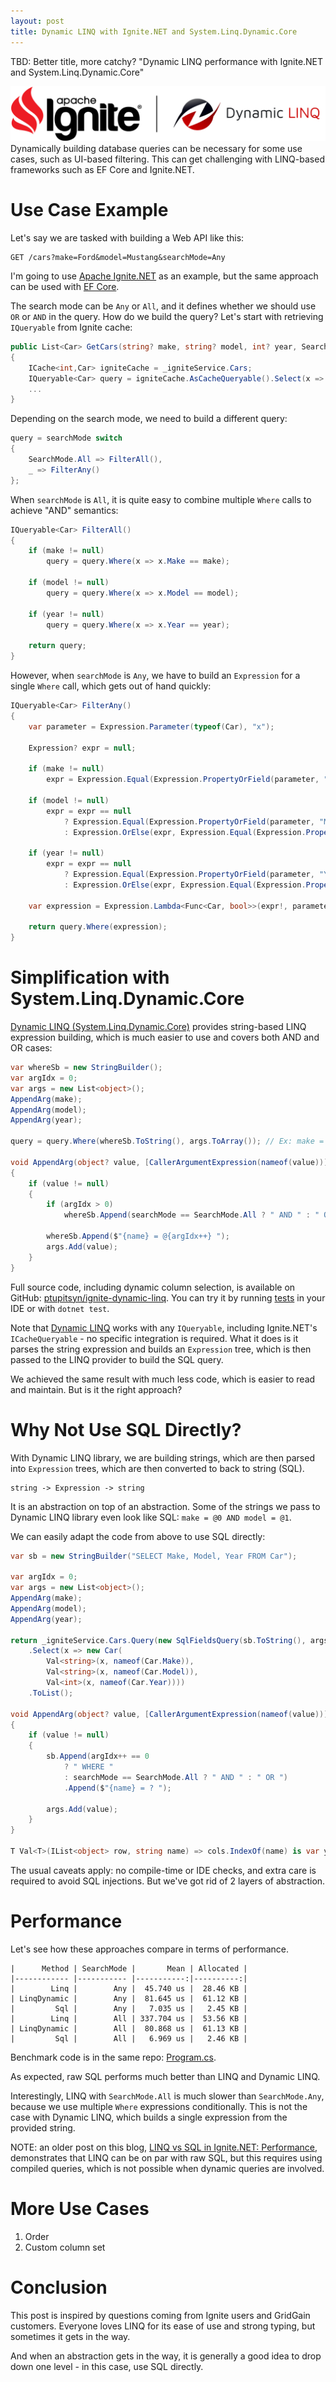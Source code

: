```yaml
---
layout: post
title: Dynamic LINQ with Ignite.NET and System.Linq.Dynamic.Core
---
```


TBD: Better title, more catchy? "Dynamic LINQ performance with Ignite.NET and System.Linq.Dynamic.Core"

![Apache Ignite Persistent Store](../images/ignite-dynamic-linq.png) Dynamically building database queries 
can be necessary for some use cases, such as UI-based filtering. 
This can get challenging with LINQ-based frameworks such as EF Core and Ignite.NET.

# Use Case Example

Let's say we are tasked with building a Web API like this:

```
GET /cars?make=Ford&model=Mustang&searchMode=Any
```

I'm going to use [Apache Ignite.NET](https://ignite.apache.org) as an example, but the same approach can be used with [EF Core](https://learn.microsoft.com/en-us/ef/core/).

The search mode can be `Any` or `All`, and it defines whether we should use `OR` or `AND` in the query. How do we build the query?
Let's start with retrieving `IQueryable` from Ignite cache:

```csharp
public List<Car> GetCars(string? make, string? model, int? year, SearchMode searchMode, string[]? columns = null)
{
    ICache<int,Car> igniteCache = _igniteService.Cars;
    IQueryable<Car> query = igniteCache.AsCacheQueryable().Select(x => x.Value);
    ...
}
```

Depending on the search mode, we need to build a different query:

```csharp
query = searchMode switch
{
    SearchMode.All => FilterAll(),
    _ => FilterAny()
};
```

When `searchMode` is `All`, it is quite easy to combine multiple `Where` calls to achieve "AND" semantics:

```csharp
IQueryable<Car> FilterAll()
{
    if (make != null)
        query = query.Where(x => x.Make == make);

    if (model != null)
        query = query.Where(x => x.Model == model);

    if (year != null)
        query = query.Where(x => x.Year == year);

    return query;
}
```

However, when `searchMode` is `Any`, we have to build an `Expression` for a single `Where` call, which gets out of hand quickly:

```csharp
IQueryable<Car> FilterAny()
{
    var parameter = Expression.Parameter(typeof(Car), "x");

    Expression? expr = null;

    if (make != null)
        expr = Expression.Equal(Expression.PropertyOrField(parameter, "Make"), Expression.Constant(make));

    if (model != null)
        expr = expr == null
            ? Expression.Equal(Expression.PropertyOrField(parameter, "Model"), Expression.Constant(model))
            : Expression.OrElse(expr, Expression.Equal(Expression.PropertyOrField(parameter, "Model"), Expression.Constant(model)));

    if (year != null)
        expr = expr == null
            ? Expression.Equal(Expression.PropertyOrField(parameter, "Year"), Expression.Constant(year))
            : Expression.OrElse(expr, Expression.Equal(Expression.PropertyOrField(parameter, "Year"), Expression.Constant(year)));

    var expression = Expression.Lambda<Func<Car, bool>>(expr!, parameter);

    return query.Where(expression);
}
```

# Simplification with System.Linq.Dynamic.Core

[Dynamic LINQ (System.Linq.Dynamic.Core)](https://github.com/zzzprojects/System.Linq.Dynamic.Core) 
provides string-based LINQ expression building, which is much easier to use and covers both AND and OR cases:

```csharp
var whereSb = new StringBuilder();
var argIdx = 0;
var args = new List<object>();
AppendArg(make);
AppendArg(model);
AppendArg(year);

query = query.Where(whereSb.ToString(), args.ToArray()); // Ex: make = @0  AND model = @1

void AppendArg(object? value, [CallerArgumentExpression(nameof(value))] string? name = default)
{
    if (value != null)
    {
        if (argIdx > 0)
            whereSb.Append(searchMode == SearchMode.All ? " AND " : " OR ");

        whereSb.Append($"{name} = @{argIdx++} ");
        args.Add(value);
    }
}
```

Full source code, including dynamic column selection, is available on GitHub: [ptupitsyn/ignite-dynamic-linq](https://github.com/ptupitsyn/ignite-dynamic-linq).
You can try it by running [tests](https://github.com/ptupitsyn/ignite-dynamic-linq/blob/main/Ignite.DynamicLINQ.Tests/CarsTests.cs) in your IDE or with `dotnet test`.

Note that [Dynamic LINQ](https://dynamic-linq.net/overview) works with any `IQueryable`, including Ignite.NET's `ICacheQueryable` - 
no specific integration is required. What it does is it parses the string expression and builds an `Expression` tree, 
which is then passed to the LINQ provider to build the SQL query.

We achieved the same result with much less code, which is easier to read and maintain. But is it the right approach?

# Why Not Use SQL Directly?

With Dynamic LINQ library, we are building strings, which are then parsed into `Expression` trees, which are then converted to back to string (SQL).

```
string -> Expression -> string
```

It is an abstraction on top of an abstraction. Some of the strings we pass to Dynamic LINQ library even look like SQL: `make = @0 AND model = @1`.

We can easily adapt the code from above to use SQL directly:

```csharp
var sb = new StringBuilder("SELECT Make, Model, Year FROM Car");

var argIdx = 0;
var args = new List<object>();
AppendArg(make);
AppendArg(model);
AppendArg(year);

return _igniteService.Cars.Query(new SqlFieldsQuery(sb.ToString(), args.ToArray()))
    .Select(x => new Car(
        Val<string>(x, nameof(Car.Make)),
        Val<string>(x, nameof(Car.Model)),
        Val<int>(x, nameof(Car.Year))))
    .ToList();

void AppendArg(object? value, [CallerArgumentExpression(nameof(value))] string? name = default)
{
    if (value != null)
    {
        sb.Append(argIdx++ == 0
            ? " WHERE "
            : searchMode == SearchMode.All ? " AND " : " OR ")
            .Append($"{name} = ? ");

        args.Add(value);
    }
}

T Val<T>(IList<object> row, string name) => cols.IndexOf(name) is var y and >= 0 ? (T)row[y] : default!;
```

The usual caveats apply: no compile-time or IDE checks, and extra care is required to avoid SQL injections.
But we've got rid of 2 layers of abstraction.

# Performance

Let's see how these approaches compare in terms of performance.

```
|      Method | SearchMode |       Mean | Allocated |
|------------ |----------- |-----------:|----------:|
|        Linq |        Any |  45.740 us |  28.46 KB |
| LinqDynamic |        Any |  81.645 us |  61.12 KB |
|         Sql |        Any |   7.035 us |   2.45 KB |
|        Linq |        All | 337.704 us |  53.56 KB |
| LinqDynamic |        All |  80.868 us |  61.13 KB |
|         Sql |        All |   6.969 us |   2.46 KB |
```

Benchmark code is in the same repo: [Program.cs](https://github.com/ptupitsyn/ignite-dynamic-linq/blob/main/Ignite.DynamicLINQ.Benchmarks/Program.cs).

As expected, raw SQL performs much better than LINQ and Dynamic LINQ.

Interestingly, LINQ with `SearchMode.All` is much slower than `SearchMode.Any`, because we use multiple `Where` expressions conditionally.
This is not the case with Dynamic LINQ, which builds a single expression from the provided string.

NOTE: an older post on this blog, [LINQ vs SQL in Ignite.NET: Performance](https://ptupitsyn.github.io/LINQ-vs-SQL-in-Ignite/),
demonstrates that LINQ can be on par with raw SQL, but this requires using compiled queries, which is not possible when dynamic queries are involved.


# More Use Cases

1. Order
2. Custom column set

# Conclusion

This post is inspired by questions coming from Ignite users and GridGain customers. 
Everyone loves LINQ for its ease of use and strong typing, but sometimes it gets in the way.

And when an abstraction gets in the way, it is generally a good idea to drop down one level - in this case, use SQL directly.
